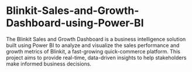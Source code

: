 # Blinkit-Sales-and-Growth-Dashboard-using-Power-BI
The Blinkit Sales and Growth Dashboard is a business intelligence solution built using Power BI to analyze and visualize the sales performance and growth metrics of Blinkit, a fast-growing quick-commerce platform. This project aims to provide real-time, data-driven insights to help stakeholders make informed business decisions. 
